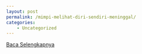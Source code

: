 ```yaml
---
layout: post
permalink: /mimpi-melihat-diri-sendiri-meninggal/
categories:
    - Uncategorized
---
```


[Baca Selengkapnya](/07)